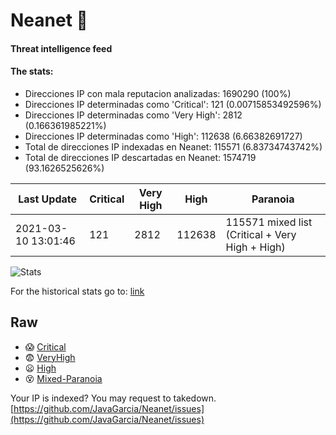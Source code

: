 # Neanet :hocho:
#### Threat intelligence feed
#### The stats:

- Direcciones IP con mala reputacion analizadas: 1690290 (100%)
- Direcciones IP determinadas como 'Critical':  121 (0.00715853492596%)
- Direcciones IP determinadas como 'Very High':  2812 (0.166361985221%)
- Direcciones IP determinadas como 'High':  112638 (6.66382691727)
- Total de direcciones IP indexadas en Neanet:  115571 (6.83734743742%)
- Total de direcciones IP descartadas en Neanet:  1574719 (93.1626525626%)

| Last Update | Critical | Very High | High | Paranoia |
| --- | --- | --- | --- | --- |
| 2021-03-10 13:01:46 | 121 | 2812 | 112638 | 115571 mixed list (Critical + Very High + High)|

![Stats](https://docs.google.com/spreadsheets/d/e/2PACX-1vSnaNMIXVabIpDJjufMlzH7poXnshF3mgd8Is1g9ytUEzVsP5my4Trn8f-xkoLLQ38xpL3HtmUexLo6/pubchart?oid=501124687&format=image)

For the historical stats go to: [link](/stats.csv)
## Raw
- :scream: [Critical](https://raw.githubusercontent.com/JavaGarcia/Neanet/master/blacklists/neanet_critical.txt)
- :fearful: [VeryHigh](https://raw.githubusercontent.com/JavaGarcia/Neanet/master/blacklists/neanet_veryHigh.txtt)
- :frowning: [High](https://raw.githubusercontent.com/JavaGarcia/Neanet/master/blacklists/neanet_high.txt)
- :dizzy_face: [Mixed-Paranoia](https://raw.githubusercontent.com/JavaGarcia/Neanet/master/blacklists/neanet_all.txt)


Your IP is indexed? You may request to takedown. [https://github.com/JavaGarcia/Neanet/issues](https://github.com/JavaGarcia/Neanet/issues)


























































































































































































































































































































































































































































































































































































































































































































































































































































































































































































































































































































































































































































































































































































































































































































































































































































































































































































































































































































































































































































































































































































































































































































































































































































































































































































































































































































































































































































































































































































































































































































































































































































































































































































































































































































































































































































































































































































































































































































































































































































































































































































































































































































































































































































































































































































































































































































































































































































































































































